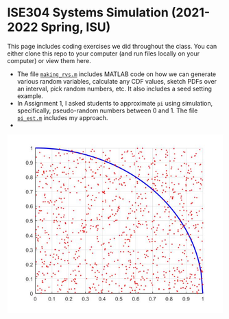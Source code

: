 # ISE304 Systems Simulation (2021-2022 Spring, ISU)
This page includes coding exercises we did throughout the class. You can either clone this repo to your computer (and run files locally on your computer) or view them here.
* The file [`making_rvs.m`](making_rvs.m) includes MATLAB code on how we can generate various random variables, calculate any CDF values, sketch PDFs over an interval, pick random numbers, etc. It also includes a seed setting example.
* In Assignment 1, I asked students to approximate `pi` using simulation, specifically, pseudo-random numbers between 0 and 1. The file [`pi_est.m`](pi_est.m) includes my approach.
* 

![alt text](https://github.com/nsydn/ise304_syssim/blob/main/pi_est.jpg?raw=true)
